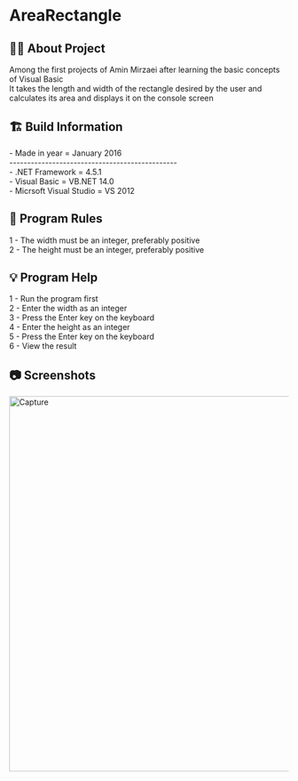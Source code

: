 # AreaRectangle


<h2> 👨‍💻 About Project</h2>
Among the first projects of Amin Mirzaei after learning the basic concepts of Visual Basic <br />
It takes the length and width of the rectangle desired by the user and calculates its area and displays it on the console screen <br />

<h2> 🏗 Build Information</h2>
- Made in year = January 2016 <br />
----------------------------------------------- <br />
- .NET Framework =  4.5.1 <br />
- Visual Basic = VB.NET 14.0 <br />
- Micrsoft Visual Studio = VS 2012 <br />


<h2> 📜 Program Rules</h2>
1 - The width must be an integer, preferably positive<br />
2 - The height must be an integer, preferably positive<br />

<h2> 💡 Program Help</h2>
1 - Run the program first<br />
2 - Enter the width as an integer<br />
3 - Press the Enter key on the keyboard <br />
4 - Enter the height as an integer<br />
5 - Press the Enter key on the keyboard <br />
6 - View the result

<h2>📷 Screenshots</h2>
<img width="675" alt="Capture" src="https://github.com/user-attachments/assets/16e3e619-0830-4c90-8a68-06cba6e7c3a4">
